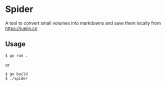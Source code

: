 # Spider

A tool to convert small volumes into markdowns and save them locally from https://juejin.cn

## Usage

```shell
$ go run .
```

or 

```shell
$ go build 
$ ./spider
```


